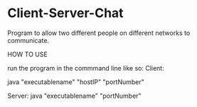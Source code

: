 # Client-Server-Chat

Program to allow two different people on different networks to communicate.

HOW TO USE

run the program in the commmand line like so:
Client:

java "executablename" "hostIP" "portNumber"

Server:
java "executablename" "portNumber"
